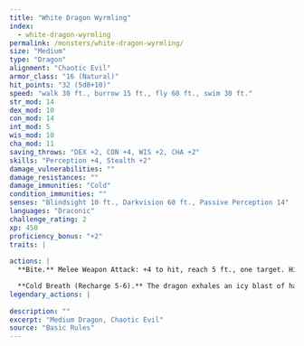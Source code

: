 ```yaml
---
title: "White Dragon Wyrmling"
index:
  - white-dragon-wyrmling
permalink: /monsters/white-dragon-wyrmling/
size: "Medium"
type: "Dragon"
alignment: "Chaotic Evil"
armor_class: "16 (Natural)"
hit_points: "32 (5d8+10)"
speed: "walk 30 ft., burrow 15 ft., fly 60 ft., swim 30 ft."
str_mod: 14
dex_mod: 10
con_mod: 14
int_mod: 5
wis_mod: 10
cha_mod: 11
saving_throws: "DEX +2, CON +4, WIS +2, CHA +2"
skills: "Perception +4, Stealth +2"
damage_vulnerabilities: ""
damage_resistances: ""
damage_immunities: "Cold"
condition_immunities: ""
senses: "Blindsight 10 ft., Darkvision 60 ft., Passive Perception 14"
languages: "Draconic"
challenge_rating: 2
xp: 450
proficiency_bonus: "+2"
traits: |
  
actions: |
  **Bite.** Melee Weapon Attack: +4 to hit, reach 5 ft., one target. Hit: 7 (1d10 + 2) piercing damage plus 2 (1d4) cold damage.

  **Cold Breath (Recharge 5-6).** The dragon exhales an icy blast of hail in a 15-foot cone. Each creature in that area must make a DC 12 Constitution saving throw, taking 22 (5d8) cold damage on a failed save, or half as much damage on a successful one.  
legendary_actions: |
  
description: ""
excerpt: "Medium Dragon, Chaotic Evil"
source: "Basic Rules"
---
```

